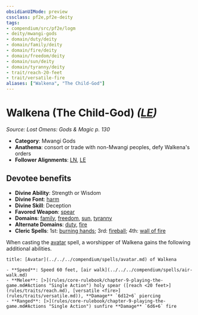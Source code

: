 ```yaml
---
obsidianUIMode: preview
cssclass: pf2e,pf2e-deity
tags:
- compendium/src/pf2e/logm
- deity/mwangi-gods
- domain/duty/deity
- domain/family/deity
- domain/fire/deity
- domain/freedom/deity
- domain/sun/deity
- domain/tyranny/deity
- trait/reach-20-feet
- trait/versatile-fire
aliases: ["Walkena", "The Child-God"]
---
```

# Walkena (The Child-God) *([LE](rules/traits/lawful-evil-b1.md))*  
*Source: Lost Omens: Gods & Magic p. 130*  

- **Category**: Mwangi Gods
- **Anathema**: consort or trade with non-Mwangi peoples, defy Walkena's orders
- **Follower Alignments**: [LN](rules/traits/lawful-neutral-b1.md), [LE](rules/traits/lawful-evil-b1.md)

## Devotee benefits

- **Divine Ability**: Strength or Wisdom
- **Divine Font**: [harm](../../spells/harm.md)
- **Divine Skill**: Deception
- **Favored Weapon**: [spear](../../equipment/items/spear.md)
- **Domains**: [family](../domains.md#Family), [freedom](../domains.md#Freedom), [sun](../domains.md#Sun), [tyranny](../domains.md#Tyranny)
- **Alternate Domains**: [duty](../domains.md#Duty), [fire](../domains.md#Fire)
- **Cleric Spells**: 1st: [burning hands](../../spells/burning-hands.md); 3rd: [fireball](../../spells/fireball.md); 4th: [wall of fire](../../spells/wall-of-fire.md)

When casting the [avatar](../../spells/avatar.md) spell, a worshipper of Walkena gains the following additional abilities.

```ad-embed-avatar
title: [Avatar](../../../compendium/spells/avatar.md) of Walkena

- **Speed**: Speed 60 feet, [air walk](../../../compendium/spells/air-walk.md)
- **Melee**: [>](rules/core-rulebook/chapter-9-playing-the-game.md#Actions "Single Action") holy spear ([reach <20 feet>](rules/traits/reach.md), [versatile <fire>](rules/traits/versatile.md)), **Damage** `6d12+6` piercing
- **Ranged**: [>](rules/core-rulebook/chapter-9-playing-the-game.md#Actions "Single Action") sunfire **Damage** `6d6+6` fire
```
